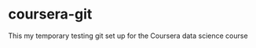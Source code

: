 coursera-git
============

This my temporary testing git set up for the Coursera data science course
